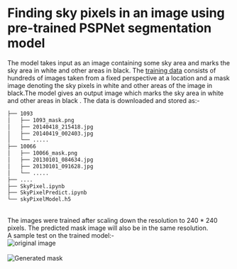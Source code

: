 # Finding sky pixels in an image using pre-trained PSPNet segmentation model

The model takes input as an image containing some sky area and marks the sky area in white and other areas in black.
The [training data](https://mypages.valdosta.edu/rpmihail/skyfinder/images/) consists of hundreds of images taken from a fixed perspective at a location and a mask image denoting the sky pixels in white and other areas of the image in black.The model gives an output image which marks the sky area in white and other areas
in black . The data is downloaded and stored as:-
```bash
├── 1093
│   ├── 1093_mask.png
│   ├── 20140418_215418.jpg
│   ├── 20140419_002403.jpg
│   └── .....
├── 10066
│   ├── 10066_mask.png
│   ├── 20130101_084634.jpg
│   ├── 20130101_091628.jpg
│   └── .....
├── ....
├── SkyPixel.ipynb
├── SkyPixelPredict.ipynb
└── skyPixelModel.h5
```
\
The images were trained after scaling down the resolution to 240 * 240 pixels. The predicted mask image will also be in the same resolution.
\
A sample test on the trained model:-
\
![original image](test_img.jpg?raw=true "test_img.jpg")
\
\
![Generated mask](test_mask.png?raw=true "test_mask.png")



